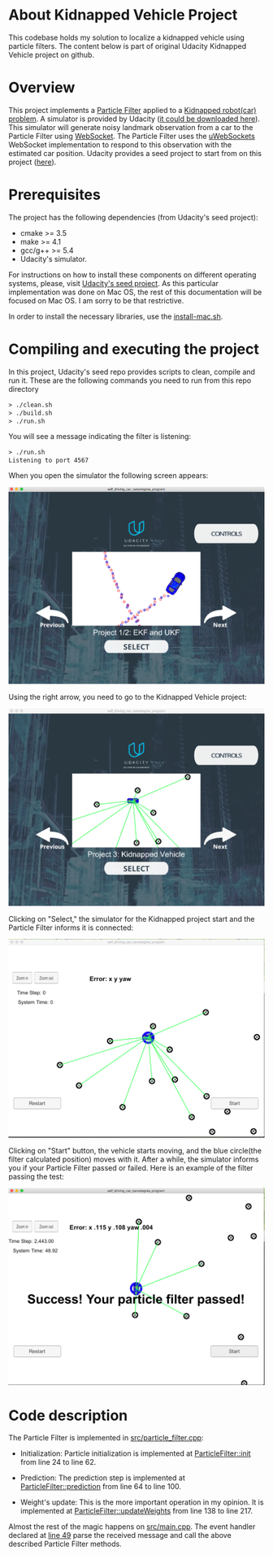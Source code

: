 # About Kidnapped Vehicle Project
This codebase holds my solution to localize a kidnapped vehicle using particle filters. The content below is part of original Udacity Kidnapped Vehicle project on github. 

# Overview
This project implements a [Particle Filter](https://en.wikipedia.org/wiki/Particle_filter) applied to a [Kidnapped robot(car) problem](https://en.wikipedia.org/wiki/Kidnapped_robot_problem). A simulator is provided by Udacity ([it could be downloaded here](https://github.com/udacity/self-driving-car-sim/releases)). This simulator will generate noisy landmark observation from a car to the Particle Filter using [WebSocket](https://en.wikipedia.org/wiki/WebSocket). The Particle Filter uses the [uWebSockets](https://github.com/uNetworking/uWebSockets) WebSocket implementation to respond to this observation with the estimated car position. Udacity provides a seed project to start from on this project ([here](https://github.com/udacity/CarND-Kidnapped-Vehicle-Project)).

# Prerequisites

The project has the following dependencies (from Udacity's seed project):

- cmake >= 3.5
- make >= 4.1
- gcc/g++ >= 5.4
- Udacity's simulator.

For instructions on how to install these components on different operating systems, please, visit [Udacity's seed project](https://github.com/udacity/CarND-Kidnapped-Vehicle-Project). As this particular implementation was done on Mac OS, the rest of this documentation will be focused on Mac OS. I am sorry to be that restrictive.

In order to install the necessary libraries, use the [install-mac.sh](./install-mac.sh).

# Compiling and executing the project

In this project, Udacity's seed repo provides scripts to clean, compile and run it. These are the following commands you need to run from this repo directory

```
> ./clean.sh
> ./build.sh
> ./run.sh
```

You will see a message indicating the filter is listening:

```
> ./run.sh
Listening to port 4567

```

When you open the simulator the following screen appears:

![Simulator first screen](simulator_first_screen.png)

Using the right arrow, you need to go to the Kidnapped Vehicle project:

![Simulator Kidnapped Vehicle project](simulator_kidnapped_vehicle_project.png)

Clicking on "Select," the simulator for the Kidnapped project start and the Particle Filter informs it is connected:

![Simulator Kidnapped Vehicle project first screen](simulator_kidnapped_vehicle_first_screen.png)

Clicking on "Start" button, the vehicle starts moving, and the blue circle(the filter calculated position) moves with it. After a while, the simulator informs you if your Particle Filter passed or failed. Here is an example of the filter passing the test:

![Simulator Kidnapped Vehicle Passed](simulator_final_state.png)

# Code description

The Particle Filter is implemented in [src/particle_filter.cpp](./src/particle_filter.cpp):

- Initialization: Particle initialization is implemented at [ParticleFilter::init](./src/particle_filter.cpp#L24) from line 24 to line 62.

- Prediction: The prediction step is implemented at [ParticleFilter::prediction](./src/particle_filter.cpp#L64) from line 64 to line 100.

- Weight's update: This is the more important operation in my opinion. It is implemented at [ParticleFilter::updateWeights](./src/particle_filter.cpp#L64) from line 138 to line 217.

Almost the rest of the magic happens on [src/main.cpp](./src/main.cpp). The event handler declared at [line 49](./src/main.cpp#L49) parse the received message and call the above described Particle Filter methods.
